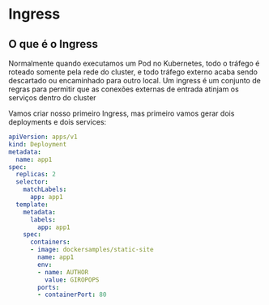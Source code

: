 # Ingress

## O que é o Ingress

Normalmente quando executamos um Pod no Kubernetes, todo o tráfego é roteado somente pela rede do cluster, e todo tráfego externo acaba sendo descartado ou encaminhado para outro local. Um ingress é um conjunto de regras para permitir que as conexões externas de entrada atinjam os serviços dentro do cluster

Vamos criar nosso primeiro Ingress, mas primeiro vamos gerar dois deployments e dois services:
```yaml
apiVersion: apps/v1
kind: Deployment
metadata:
  name: app1
spec:
  replicas: 2
  selector:
    matchLabels:
      app: app1
  template:
    metadata:
      labels:
        app: app1
    spec:
      containers:
      - image: dockersamples/static-site
        name: app1
        env:
        - name: AUTHOR
          value: GIROPOPS
        ports:
        - containerPort: 80

```
